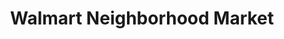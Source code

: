 ---
title: "Walmart Neighborhood Market"
url: /conway/walmart-neighborhood-market/
shop: supermarket
---